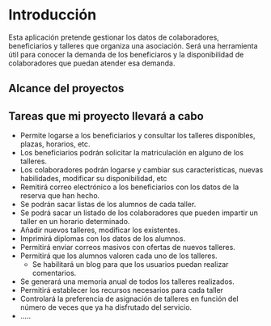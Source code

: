 # Introducción

Esta aplicación pretende gestionar los datos de colaboradores, beneficiarios y talleres que organiza una asociación. Será una herramienta útil para conocer la demanda de los beneficiaros y la disponibilidad de colaboradores que puedan atender esa demanda.

## Alcance del proyectos

## Tareas que mi proyecto llevará a cabo

- Permite logarse a los beneficiarios y consultar los talleres disponibles, plazas, horarios, etc.
- Los beneficiarios podrán solicitar la matriculación en alguno de los talleres.
- Los colaboradores podrán logarse y cambiar sus características, nuevas habilidades, modificar su disponibilidad, etc
- Remitirá correo electrónico a los beneficiarios con los datos de la reserva que han hecho.
- Se podrán sacar listas de los alumnos de cada taller.
- Se podrá sacar un listado de los colaboradores que pueden impartir un taller en un horario determinado.
- Añadir nuevos talleres, modificar los existentes.
- Imprimirá diplomas con los datos de los alumnos.
- Permitirá enviar correos masivos con ofertas de nuevos talleres.
- Permitirá que los alumnos valoren cada uno de los talleres.
  - Se habilitará un blog para que los usuarios puedan realizar comentarios.
- Se generará una memoria anual de todos los talleres realizados.
- Permitirá establecer los recursos necesarios para cada taller
- Controlará la preferencia de asignación de talleres en función del número de veces que ya ha disfrutado del servicio.
- .....
